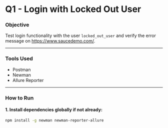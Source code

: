 # Q1 - Login with Locked Out User

### Objective
Test login functionality with the user `locked_out_user` and verify the error message on https://www.saucedemo.com/.

---

### Tools Used
- Postman
- Newman
- Allure Reporter

---

### How to Run

#### 1. Install dependencies globally if not already:
```bash
npm install -g newman newman-reporter-allure

